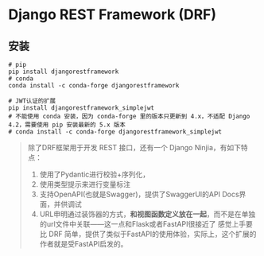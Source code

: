 # Django REST Framework (DRF)

## 安装

```shell
# pip
pip install djangorestframework
# conda
conda install -c conda-forge djangorestframework

# JWT认证的扩展
pip install djangorestframework_simplejwt
# 不能使用 conda 安装，因为 conda-forge 里的版本只更新到 4.x，不适配 Django 4.2，需要使用 pip 安装最新的 5.x 版本
# conda install -c conda-forge djangorestframework_simplejwt
```

> 除了DRF框架用于开发 REST 接口，还有一个 Django Ninjia，有如下特点：
> 1. 使用了Pydantic进行校验+序列化，
> 2. 使用类型提示来进行变量标注
> 3. 支持OpenAPI(也就是Swagger)，提供了SwaggerUI的API Docs界面，并供调试
> 4. URL申明通过装饰器的方式，**和视图函数定义放在一起**，而不是在单独的url文件中关联——这一点和Flask或者FastAPI很接近了
> 感觉上手要比 DRF 简单，提供了类似于FastAPI的使用体验，实际上，这个扩展的作者就是受FastAPI启发的。